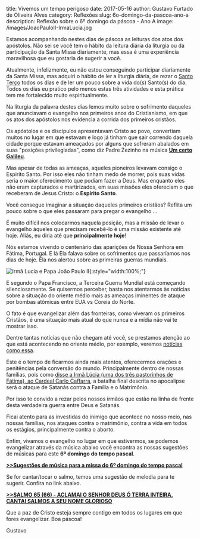 ﻿title: Vivemos um tempo perigoso
date: 2017-05-16
author: Gustavo Furtado de Oliveira Alves
category: Reflexões
slug: 6o-domingo-da-pascoa-ano-a
description: Reflexão sobre o 6º domingo da páscoa - Ano A
image: /images/JoaoPauloII-IrmaLucia.jpg

Estamos acompanhando nestes dias de páscoa as leituras dos atos dos apóstolos.
Não sei se você tem o hábito da leitura diária da liturgia
ou da participação da Santa Missa diariamente,
mas essa é uma experiência maravilhosa que eu gostaria de sugerir a você.

Atualmente, infelizmente, eu não estou conseguindo participar diariamente da Santa Missa,
mas adquiri o hábito de ler a liturgia diária, de rezar o
[Santo Terço](http://blog.musicasparamissa.com.br/o-instrumento-mais-importante-musico-catolico/)
todos os dias e de ler um pouco sobre a vida do(s) Santo(s) do dia.
Todos os dias eu pratico pelo menos estas três atividades e esta prática
tem me fortalecido muito espiritualmente.

Na liturgia da palavra destes dias lemos muito sobre o sofrimento daqueles que
anunciavam o evangelho nos primeiros anos do Cristianismo, em que
os atos dos apóstolos nos evidencia a corrida dos primeiros cristãos.

Os apóstolos e os discípulos apresentavam Cristo ao povo, convertiam muitos no lugar em que estavam
e logo já tinham que sair correndo daquela cidade porque estavam ameaçados por alguns que
sofreram abalados em suas "posições privilegiadas", como diz Padre Zezinho na música
[**Um certo Galileu**](http://musicasparamissa.com.br/musica/um-certo-galileu/).

Mas apesar de todas as ameaças, aqueles pioneiros levavam consigo o Espirito Santo.
Por isso eles não tinham medo de morrer, pois suas vidas seria o maior oferecimento
que podiam fazer a Deus. Mas enquanto eles não eram capturados e martirizados,
em suas missões eles ofereciam o que receberam de Jesus Cristo: o **Espírito Santo**.

Você consegue imaginar a situação daqueles primeiros cristãos?
Reflita um pouco sobre o que eles passaram para pregar o evangelho ...

É muito difícil nos colocarmos naquela posição, mas a missão de levar o evangelho
àqueles que precisam recebê-lo é uma missão existente até hoje.
Aliás, eu diria até que **principalmente hoje**!

Nós estamos vivendo o centenário das aparições de Nossa Senhora em Fátima, Portugal.
E lá Ela falava sobre os sofrimentos que passaríamos nos dias de hoje.
Ela nos alertou sobre as primeiras guerras mundiais.

![Irmã Lucia e Papa João Paulo II](/images/JoaoPauloII-IrmaLucia.jpg){:style="width:100%;"}

E segundo o Papa Francisco, a Terceira Guerra Mundial está começando silenciosamente.
Se quisermos perceber, basta nos atentarmos às notícias sobre a situação do oriente médio
mais as ameaças iminentes de ataque por bombas atômicas entre EUA vs Coreia do Norte.

O fato é que evangelizar além das fronteiras, como viveram os primeiros Cristãos,
é uma situação mais atual do que nunca e a mídia não vai te mostrar isso.

Dentre tantas notícias que não chegam até você, se prestamos atenção ao que
está acontecendo no oriente médio, por exemplo, veremos
[notícias como essa](https://pt.aleteia.org/2017/05/15/o-jihadista-nao-conseguiu-me-degolar-quem-e-voce-eu-nao-consigo-mexer-o-facao/).

Este é o tempo de ficarmos ainda mais atentos, oferecermos orações e penitências pela conversão do mundo.
Principalmente dentro de nossas famílias, pois como
[disse a Irmã Lúcia (uma dos três pastorinhos de Fátima), ao Cardeal Carlo Caffarra](http://www.acidigital.com/noticias/irma-lucia-batalha-final-entre-cristo-e-satanas-sera-sobre-familia-e-matrimonio-66002/), a batalha final descrita no apocalipse será
o ataque de Satanás contra a Família e o Matrimônio.

Por isso te convido a rezar pelos nossos irmãos que estão na linha de frente
desta verdadeira guerra entre Deus e Satanás.

Ficai atento para as investidas do inimigo que acontece no nosso meio,
nas nossas famílias, nos ataques contra o matrimônio,
contra a vida em todos os estágios, principalmente contra o aborto.

Enfim, vivamos o evangelho no lugar em que estivermos, se podemos evangelizar através da música abaixo você encontra as nossas sugestões de músicas para este **6º domingo do tempo pascal**.

**[>>Sugestões de música para a missa do 6º domingo do tempo pascal](http://musicasparamissa.com.br/sugestoes-para/6o-domingo-da-pascoa-ano-a/)**

Se for cantar/tocar o salmo, temos uma sugestão de melodia para te sugerir.
Confira no link abaixo.

**[>>SALMO 65 (66) - ACLAMAI O SENHOR DEUS Ó TERRA INTEIRA, CANTAI SALMOS A SEU NOME GLORIOSO](http://musicasparamissa.com.br/musica/salmo-65-66-aclamai-o-senhor-deus/)**

Que a paz de Cristo esteja sempre contigo em todos os lugares em que fores evangelizar.
Boa páscoa!

Gustavo
